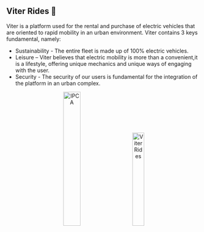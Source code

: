 ## Viter Rides 👋

Viter is a platform used for the rental and purchase of electric vehicles that are oriented to rapid mobility in an urban environment. Viter contains 3 keys fundamental, namely:

* Sustainability - The entire fleet is made up of 100% electric vehicles.
* Leisure – Viter believes that electric mobility is more than a convenient,it is a lifestyle, offering unique mechanics and unique ways of engaging with the user.
* Security - The security of our users is fundamental for the integration of the platform in an urban complex.

<p align="center">
  <img alt="IPCA" src="https://ipca.pt/wp-content/uploads/2016/07/IPCA-Logo_rgb_v2.png" width="30%">
&nbsp; &nbsp; &nbsp; &nbsp;
  <img alt="Viter Rides" src="https://avatars.githubusercontent.com/u/102426833?s=400&u=a3d66da5c44419c5c7cf5ae7a4b17137ca7cad09&v=4" width="25%">
</p>

<!--

**Here are some ideas to get you started:**

🙋‍♀️ A short introduction - what is your organization all about?
🌈 Contribution guidelines - how can the community get involved?
👩‍💻 Useful resources - where can the community find your docs? Is there anything else the community should know?
🍿 Fun facts - what does your team eat for breakfast?
🧙 Remember, you can do mighty things with the power of [Markdown](https://docs.github.com/github/writing-on-github/getting-started-with-writing-and-formatting-on-github/basic-writing-and-formatting-syntax)
-->
